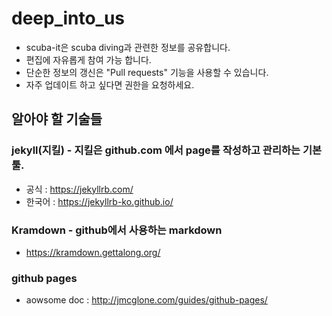 # deep_into_us
 * scuba-it은 scuba diving과 관련한 정보를 공유합니다.
 * 편집에 자유롭게 참여 가능 합니다. 
 * 단순한 정보의 갱신은 "Pull requests" 기능을 사용할 수 있습니다.
 * 자주 업데이트 하고 싶다면 권한을 요청하세요.
## 알아야 할 기술들
### jekyll(지킬) - 지킬은 github.com 에서 page를 작성하고 관리하는 기본 툴.
   * 공식 : https://jekyllrb.com/
   * 한국어 : https://jekyllrb-ko.github.io/
### Kramdown - github에서 사용하는 markdown
   * https://kramdown.gettalong.org/
### github pages
   * aowsome doc : http://jmcglone.com/guides/github-pages/
